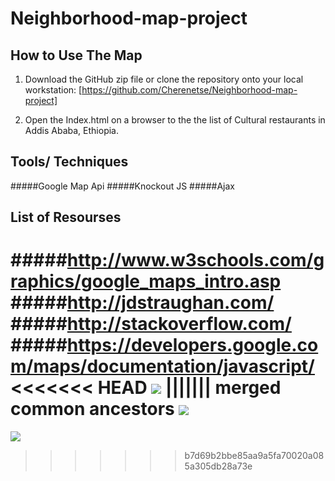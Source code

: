 # Neighborhood-map-project

## How to Use The Map

1. Download the GitHub zip file or clone the repository onto your local workstation:
[https://github.com/Cherenetse/Neighborhood-map-project]

2. Open the Index.html on a browser to the the list of Cultural restaurants in Addis Ababa, Ethiopia.

## Tools/ Techniques
#####Google Map Api
#####Knockout JS
#####Ajax

## List of Resourses
#####http://www.w3schools.com/graphics/google_maps_intro.asp
#####http://jdstraughan.com/
#####http://stackoverflow.com/
#####https://developers.google.com/maps/documentation/javascript/
<<<<<<< HEAD
![](https://github.com/Cherenetse/Neighborhood-map-project/tree/master/images/capture.png)
||||||| merged common ancestors
![](https://github.com/Cherenetse/Neighborhood-map-project/tree/master/images/Capture.PNG)
=======
![](https://github.com/Cherenetse/Neighborhood-map-project/tree/master/images/capture.PNG)
>>>>>>> b7d69b2bbe85aa9a5fa70020a085a305db28a73e


